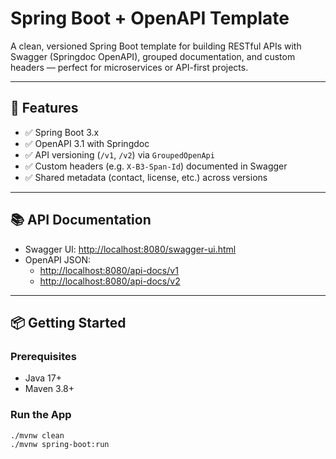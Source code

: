 # Spring Boot + OpenAPI Template

A clean, versioned Spring Boot template for building RESTful APIs with Swagger (Springdoc OpenAPI), grouped documentation, and custom headers — perfect for microservices or API-first projects.

---

## 🚀 Features

- ✅ Spring Boot 3.x
- ✅ OpenAPI 3.1 with Springdoc
- ✅ API versioning (`/v1`, `/v2`) via `GroupedOpenApi`
- ✅ Custom headers (e.g. `X-B3-Span-Id`) documented in Swagger
- ✅ Shared metadata (contact, license, etc.) across versions

---
## 📚 API Documentation

- Swagger UI: [http://localhost:8080/swagger-ui.html](http://localhost:8080/swagger-ui.html)
- OpenAPI JSON:
    - [http://localhost:8080/api-docs/v1](http://localhost:8080/api-docs/v1)
    - [http://localhost:8080/api-docs/v2](http://localhost:8080/api-docs/v2)
---

## 📦 Getting Started

### Prerequisites

- Java 17+
- Maven 3.8+

### Run the App

```bash
./mvnw clean
./mvnw spring-boot:run
